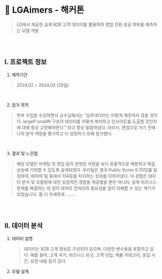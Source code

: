 # 💪 LGAimers - 해커톤
> LG에서 제공한 실제 B2B 고객 데이터를 활용하여 영업 전환 성공 여부를 예측하는 모델 개발

</br>
</br>

## I. 프로젝트 정보 
1. 제작기간
> 2024.02 ~ 2024.02 (25일)

</br>

2. 참가 목적
> 학부 수업을 수강하면서 교수님께서는 "실무데이터는 이렇게 꺠끗하지 않을 것이다. largeP smallN 구조의 데이터를 어떻게 해석하고 인사이트를 도출할 것인지에 대해 항상 고민해야한다." 라고 항상 말씀하셨다. 따라서, 현업으로 가기 전에 나의 분석 역량을 평가하고 더 성장하기 위해 참가했다.

</br>

3. 결과 및 느낀점
> 해당 모델은 마케팅 및 영업 팀이 한정된 자원을 보다 효율적으로 배분하고 매출 상승에 기여할 수 있도록 설계되었다. 우리팀은 결국 Public Score 0.7012를 달성하여, 800여 팀 중에서 134등을 차지하는 성과를 이루어냈다. 이 경험은 데이터 분석 및 모델링에 대한 실질적인 경험을 제공했을 뿐만 아니라, 실제 비즈니스 문제를 해결하는 데 있어 데이터 전처리의 중요성을 깊이 이해할 수 있는 계기가 되었습니다. 
쫌 더 자세하게 ........

</br>
</br>

## II. 데이터 분석

1. 데이터 설명
   > 데이터는 B2B 고객 정보로 구성되어 있으며, 다양한 변수들을 포함하고 있다. 예를 들어, 고객 국가, 비즈니스 유닛, 고객 타입, 제품 카테고리, 응답 시간, 요청 내용 등이 있다.



2. 모델 설계


